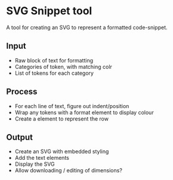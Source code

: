 # SVG Snippet tool

A tool for creating an SVG to represent a formatted code-snippet.

## Input
- Raw block of text for formatting
- Categories of token, with matching colr
- List of tokens for each category

## Process
- For each line of text, figure out indent/position
- Wrap any tokens with a format element to display colour
- Create a <text> element to represent the row

## Output
- Create an SVG with embedded styling
- Add the text elements
- Display the SVG
- Allow downloading / editing of dimensions?
